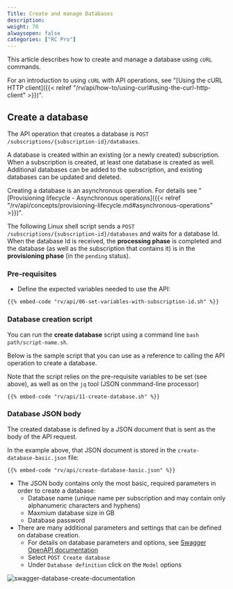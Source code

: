 ```yaml
---
Title: Create and manage Databases
description: 
weight: 70
alwaysopen: false
categories: ["RC Pro"]
---
```


This article describes how to create and manage a database using `cURL` commands. 

For an introduction to using `cURL` with API operations, see "[Using the cURL HTTP client]({{< relref  "/rv/api/how-to/using-curl#using-the-curl-http-client" >}})".


## Create a database

The API operation that creates a database is `POST /subscriptions/{subscription-id}/databases`.

A database is created within an existing (or a newly created) subscription. When a subscription is created, at least one database is created as well. Additional databases can be added to the subscription, and existing databases can be updated and deleted.

Creating a database is an asynchronous operation. For details see "[Provisioning lifecycle - Asynchronous operations]({{< relref  "/rv/api/concepts/provisioning-lifecycle.md#asynchronous-operations" >}})".

The following Linux shell script sends a `POST /subscriptions/{subscription-id}/databases` and waits for a database Id. When the database Id is received, the **processing phase** is completed and the database (as well as the subscription that contains it) is in the **provisioning phase** (in the `pending` status).  


### Pre-requisites

* Define the expected variables needed to use the API:

```shell
{{% embed-code "rv/api/06-set-variables-with-subscription-id.sh" %}}
```


### Database creation script

You can run the **create database** script using a command line `bash path/script-name.sh`.

Below is the sample script that you can use as a reference to calling the API operation to create a database. 

Note that the script relies on the pre-requisite variables to be set (see above), as well as on the `jq` tool (JSON conmmand-line processor)


```shell
{{% embed-code "rv/api/11-create-database.sh" %}}
```

### Database JSON body

The created database is defined by a JSON document that is sent as the body of the API request.

In the example above, that JSON document is stored in the `create-database-basic.json` file:


```shell
{{% embed-code "rv/api/create-database-basic.json" %}}
```

* The JSON body contains only the most basic, required parameters in order to create a database: 
    * Database name (unique name per subscription and may contain only alphanumeric characters and hyphens)
    * Maxmium database size in GB
    * Database password
* There are many additional parameters and settings that can be defined on database creation. 
    * For details on database parameters and options, see [Swagger OpenAPI documentation](https://api-beta.redislabs.com/beta1/swagger-ui.html#/Databases)
    * Select `POST Create database`
    * Under `Database definition` click on the `Model` options

![swagger-database-create-documentation](/images/rv/api/swagger-database-create-documentation.png)